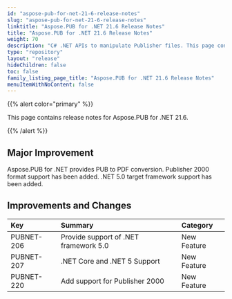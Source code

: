 ```yaml
---
id: "aspose-pub-for-net-21-6-release-notes"
slug: "aspose-pub-for-net-21-6-release-notes"
linktitle: "Aspose.PUB for .NET 21.6 Release Notes"
title: "Aspose.PUB for .NET 21.6 Release Notes"
weight: 70
description: "C# .NET APIs to manipulate Publisher files. This page contains new features Aspose.PUB for .NET, enhancement, and bug fixes in 2021, version 21.6."
type: "repository"
layout: "release"
hideChildren: false
toc: false
family_listing_page_title: "Aspose.PUB for .NET 21.6 Release Notes"
menuItemWithNoContent: false
---
```


{{% alert color="primary" %}} 

This page contains release notes for Aspose.PUB for .NET 21.6.

{{% /alert %}} 

## **Major Improvement**
Aspose.PUB for .NET provides PUB to PDF conversion. Publisher 2000 format support has been added. .NET 5.0 target framework support has been added.

## **Improvements and Changes**

|**Key**|**Summary**|**Category**|
| :- | :- | :- |
|PUBNET-206|Provide support of .NET framework 5.0|New Feature|
|PUBNET-207|.NET Core and .NET 5 Support|New Feature|
|PUBNET-220|Add support for Publisher 2000|New Feature|
